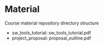 Material
========

Course material repository directory structure <br />
- sw_tools_tutorial: sw_tools_tutorial.pdf
- project_proposal: proposal_outline.pdf
